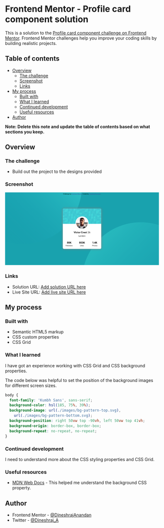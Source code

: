 # Frontend Mentor - Profile card component solution

This is a solution to the [Profile card component challenge on Frontend Mentor](https://www.frontendmentor.io/challenges/profile-card-component-cfArpWshJ). Frontend Mentor challenges help you improve your coding skills by building realistic projects. 

## Table of contents

- [Overview](#overview)
  - [The challenge](#the-challenge)
  - [Screenshot](#screenshot)
  - [Links](#links)
- [My process](#my-process)
  - [Built with](#built-with)
  - [What I learned](#what-i-learned)
  - [Continued development](#continued-development)
  - [Useful resources](#useful-resources)
- [Author](#author)

**Note: Delete this note and update the table of contents based on what sections you keep.**

## Overview

### The challenge

- Build out the project to the designs provided

### Screenshot

![](./screenshot.png)


### Links

- Solution URL: [Add solution URL here](https://your-solution-url.com)
- Live Site URL: [Add live site URL here](https://your-live-site-url.com)

## My process

### Built with

- Semantic HTML5 markup
- CSS custom properties
- CSS Grid

### What I learned

I have got an experience working with CSS Grid and CSS background properties.

The code below was helpful to set the position of the background images for different screen sizes.
```css
body {
  font-family: 'Kumbh Sans', sans-serif;
  background-color: hsl(185, 75%, 39%);
  background-image: url(./images/bg-pattern-top.svg),
    url(./images/bg-pattern-bottom.svg);
  background-position: right 50vw top -90vh, left 50vw top 41vh;
  background-origin: border-box, border-box;
  background-repeat: no-repeat, no-repeat;
}
```

### Continued development

I need to understand more about the CSS styling properties and CSS Grid.

### Useful resources

- [MDN Web Docs](https://developer.mozilla.org/en-US/docs/Web/CSS/background-position) - This helped me understand the background CSS property.

## Author

- Frontend Mentor - [@DineshrajAnandan](https://www.frontendmentor.io/profile/DineshrajAnandan)
- Twitter - [@Dineshraj_A](https://www.twitter.com/Dineshraj_A)

